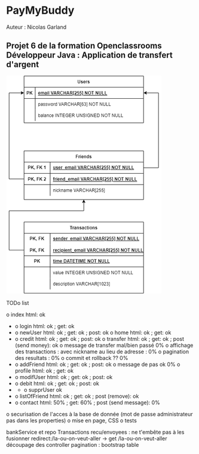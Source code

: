 # PayMyBuddy

Auteur : Nicolas Garland

## Projet 6 de la formation Openclassrooms Développeur Java : Application de transfert d'argent

![Diagramme des données](Readme_image/diagramme_donnees.png)


TODo list

o index				html: ok
- o login			html: ok ; 	get: ok
- o newUser			html: ok ; 	get: ok ; 	post: ok
o home				html: ok ;	get: ok
- o credit			html: ok ;	get: ok ; 	post: ok
o transfer			html: ok ;	get: ok ; 	post (send money): ok
	o message de transfer mal/bien passé 0%
	o affichage des transactions : avec nickname au lieu de adresse : 0%
	o pagination des resultats : 0% 
	o commit et rollback ?? 0%
- o addFriend		html: ok ; 	get: ok ; 	post: ok
	o message de pas ok 0%
o profile			html: ok ; get: ok
- o modifUser		html: ok ; get: ok ; 	post: ok
- o debit			html: ok ; get: ok ; 	post: ok
- - o supprUser		ok
- o listOfFriend	html: ok ; get: ok ; 	post (remove): ok
- o contact			html: 50% ; get: 60% ; 	post (send message): 0%

o securisation de l'acces à la base de donnée (mot de passe administrateur pas dans les properties)
o mise en page, CSS
o tests


bankService et repo
Transactions recu/envoyees : ne t'embête pas à les fusionner
redirect:/la-ou-on-veut-aller  -> get /la-ou-on-veut-aller
découpage des controller
pagination : bootstrap table
